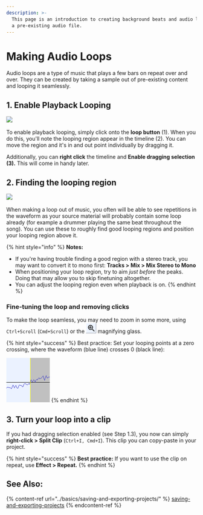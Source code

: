 ```yaml
---
description: >-
  This page is an introduction to creating background beats and audio loops from
  a pre-existing audio file.
---
```


# Making Audio Loops

Audio loops are a type of music that plays a few bars on repeat over and over. They can be created by taking a sample out of pre-existing content and looping it seamlessly.&#x20;

## 1. Enable Playback Looping

![](../.gitbook/assets/Audacity\_HdAaBLvs5q.png)

To enable playback looping, simply click onto the **loop button** (1). When you do this, you'll note the looping region appear in the timeline (2). You can move the region and it's in and out point individually by dragging it.&#x20;

Additionally, you can **right click** the timeline and **Enable dragging selection (3).** This will come in handy later.

## 2. Finding the looping region

![](../.gitbook/assets/Audacity\_M9ZSq81LUu.png)

When making a loop out of music, you often will be able to see repetitions in the waveform as your source material will probably contain some loop already (for example a drummer playing the same beat throughout the song). You can use these to roughly find good looping regions and position your looping region above it.

{% hint style="info" %}
**Notes:**&#x20;

* If you're having trouble finding a good region with a stereo track, you may want to convert it to mono first: **Tracks > Mix > Mix Stereo to Mono**
* When positioning your loop region, try to aim _just before_ the peaks. Doing that may allow you to skip finetuning altogether.
* You can adjust the looping region even when playback is on.
{% endhint %}

### Fine-tuning the loop and removing clicks

To make the loop seamless, you may need to zoom in some more, using `Ctrl+Scroll` (`Cmd+Scroll`) or the ![](<../.gitbook/assets/image (14).png>) magnifying glass.&#x20;

{% hint style="success" %}
Best practice: Set your looping points at a zero crossing, where the waveform (blue line) crosses 0 (black line):&#x20;

![](<../.gitbook/assets/image (3).png>)
{% endhint %}

## 3. Turn your loop into a clip

If you had dragging selection enabled (see Step 1.3), you now can simply **right-click > Split Clip** (`Ctrl+I, Cmd+I`). This clip you can copy-paste in your project.

{% hint style="success" %}
**Best practice:** If you want to use the clip on repeat, use **Effect > Repeat.**&#x20;
{% endhint %}

## See Also:

{% content-ref url="../basics/saving-and-exporting-projects/" %}
[saving-and-exporting-projects](../basics/saving-and-exporting-projects/)
{% endcontent-ref %}

